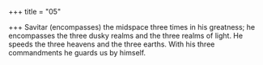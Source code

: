 +++
title = "05"

+++
Savitar (encompasses) the midspace three times in his greatness; he  encompasses the three dusky realms and the three realms of light.
He speeds the three heavens and the three earths. With his three
commandments he guards us by himself.